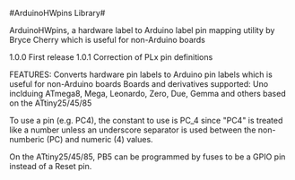#ArduinoHWpins Library#

ArduinoHWpins, a hardware label to Arduino label pin mapping utility by Bryce Cherry which is useful for non-Arduino boards

1.0.0 First release
1.0.1 Correction of PLx pin definitions

FEATURES:
Converts hardware pin labels to Arduino pin labels which is useful for non-Arduino boards
Boards and derivatives supported: Uno inclduing ATmega8, Mega, Leonardo, Zero, Due, Gemma and others based on the ATtiny25/45/85

To use a pin (e.g. PC4), the constant to use is PC_4 since "PC4" is treated like a number unless an underscore separator is used between the non-numberic (PC) and numeric (4) values.

On the ATtiny25/45/85, PB5 can be programmed by fuses to be a GPIO pin instead of a Reset pin.